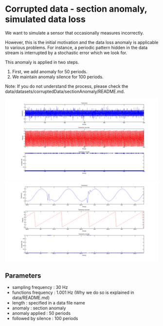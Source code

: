 # Corrupted data - section anomaly, simulated data loss

We want to simulate a sensor that occasionally measures incorrectly. 

However, this is the initial motivation and the data loss anomaly is applicable to various problems. For instance, a periodic pattern hidden in the data stream is interrupted by a stochastic error which we look for.

This anomaly is applied in two steps.

1) First, we add anomaly for 50 periods.
2) We maintain anomaly silence for 100 periods.

Note: If you do not understand the process, please check the data/datasets/corruptedData/sectionAnomaly/README.md.

![Example](./_OVERVIEW.png) 
![Example](./_EXAMPLE.png) 

## Parameters
- sampling frequency : 30 Hz
- functions frequency : 1.001 Hz (Why we do so is explained in data/README.md)
- length : specified in a data file name
- anomaly : section anomaly
- anomaly applied : 50 periods
- followed by silence : 100 periods
